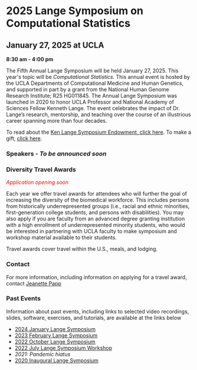 # 2025 Lange Symposium on Computational Statistics

## January 27, 2025 at UCLA

**8:30 am - 4:00 pm**

The Fifth Annual Lange Symposium will be held January 27, 2025. This year's topic will be *Computational Statistics*. This annual event is hosted by the UCLA Departments of Computational Medicine and Human Genetics, and supported in part by a grant from the National Human Genome Research Institute; R25 HG011845. The Annual Lange Symposium was launched in 2020 to honor UCLA Professor and National Academy of Sciences Fellow Kenneth Lange. The event celebrates the impact of Dr. Lange’s research, mentorship, and teaching over the course of an illustrious career spanning more than four decades.

To read about the [Ken Lange Symposium Endowment, click here](https://compmed.ucla.edu/ken-lange-symposium-endowment). To make a gift, [click here](https://giving.ucla.edu/Campaign/Donate.aspx?SiteNum=3167&fund=64621O&code=M-19409).

### Speakers - *To be announced soon*

### Diversity Travel Awards
<span style="color:red">*Application opening soon*</span>

Each year we offer travel awards for attendees who will further the goal of increasing the diversity of the biomedical workforce. This includes persons from historically underrepresented groups (i.e., racial and ethnic minorities, first-generation college students, and persons with disabilities). You may also apply if you are faculty from an advanced degree granting institution with a high enrollment of underrepresented minority students, who would be interested in partnering with UCLA faculty to make symposium and workshop material available to their students.

Travel awards cover travel within the U.S., meals, and lodging.

### Contact
For more information, including information on applying for a travel award, contact [Jeanette Papp](mailto:jcpapp@ucla.edu?subject=Lange_Symposium)

### Past Events

Information about past events, including links to selected video recordings, slides, software, exercises, and tutorials, are available at the links below
- [2024 January Lange Symposium](https://langesymposium.github.io/2024-Lange-Symposium/)
- [2023 February Lange Symposium](https://langesymposium.github.io/2023-February-Symposium/)
- [2022 October Lange Symposium](https://langesymposium.github.io/2022-October-Symposium/)
- [2022 July Lange Symposium Workshop](https://langesymposium.github.io/2022-July-Workshop/)
- *2021: Pandemic hiatus*
- [2020 Inaugural Lange Symposium](https://langesymposium.github.io/2020/)
